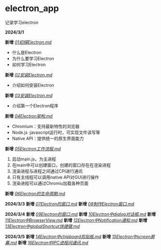 # electron_app
记录学习electron

**2024/3/1**

**新增** *<u>01初探Electron.md</u>*

* 什么是Electron
* 为什么要学习Electron
* 如何学习Electron

**新增** *<u>02安装Electron.md</u>*
* 介绍如何安装Electron

**新增** *<u>03安装Electron.md</u>*
* 介绍第一个Electron程序

**新增** *<u>04Electron架构.md</u>*
* Chromium：支持最新特性的浏览器
* Node.js :javascript运行时，可实现文件读写等
* Native API：提供统一的原生界面能力

**新增** *<u>05Electron工作流程.md</u>*
1. 启动main.js，为主进程
2. 在main中可以创建窗口，创建的窗口存在在渲染进程
3. 渲染进程与进程之间通过CPI进行通讯 
4. 只有主线程可以调用native API对GUI进行操作
5. 渲染进程可以通过Chromiu加载各种页面

**新增** *<u>06Electron的生命周期.md</u>*

**2024/3/3**
**新增** *<u>07Electron的窗口.md</u>*
**新增** *<u>08制作Electron窗口.md</u>*

**2024/3/4**
**新增** *<u>09Electron的窗口.md</u>*
**新增** *<u>10Electron中dialog对话框.md</u>*
**新增** *<u>11Electron中BrowserView.md</u>*
**新增** *<u>12Electron中Notification通知.md</u>*
**新增** *<u>13Electron中globalShortcut快捷键.md</u>*

**2024/3/5**
**新增** *<u>14Electron中chipboard剪贴板.md</u>*
**新增** *<u>15Electron中screen屏幕.md</u>*
**新增** *<u>16Electron中IPC进程间通讯.md</u>*